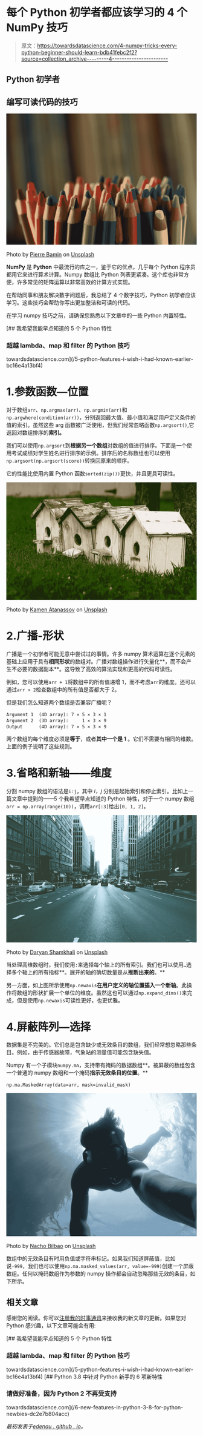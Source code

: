# 每个 Python 初学者都应该学习的 4 个 NumPy 技巧

> 原文：<https://towardsdatascience.com/4-numpy-tricks-every-python-beginner-should-learn-bdb41febc2f2?source=collection_archive---------4----------------------->

## Python 初学者

## 编写可读代码的技巧

![](img/4b5280959db0aa44b7fc44784eccde2b.png)

Photo by [Pierre Bamin](https://unsplash.com/@bamin?utm_source=medium&utm_medium=referral) on [Unsplash](https://unsplash.com?utm_source=medium&utm_medium=referral)

**NumPy** 是 **Python** 中最流行的库之一，鉴于它的优点，几乎每个 Python 程序员都用它来进行算术计算。Numpy 数组比 Python 列表更紧凑。这个库也非常方便，许多常见的矩阵运算以非常高效的计算方式实现。

在帮助同事和朋友解决数字问题后，我总结了 4 个数字技巧，Python 初学者应该学习。这些技巧会帮助你写出更加整洁和可读的代码。

在学习 numpy 技巧之前，请确保您熟悉以下文章中的一些 Python 内置特性。

[](/5-python-features-i-wish-i-had-known-earlier-bc16e4a13bf4) [## 我希望我能早点知道的 5 个 Python 特性

### 超越 lambda、map 和 filter 的 Python 技巧

towardsdatascience.com](/5-python-features-i-wish-i-had-known-earlier-bc16e4a13bf4) 

# 1.参数函数—位置

对于数组`arr`、`np.argmax(arr)`、`np.argmin(arr)`和`np.argwhere(condition(arr))`，分别返回最大值、最小值和满足用户定义条件的值的索引。虽然这些 arg 函数被广泛使用，但我们经常忽略函数`np.argsort()`,它返回对数组排序的**索引。**

我们可以使用`np.argsort`到**根据另一个数组**对数组的值进行排序。下面是一个使用考试成绩对学生姓名进行排序的示例。排序后的名称数组也可以使用`np.argsort(np.argsort(score))`转换回原来的顺序。

它的性能比使用内置 Python 函数`sorted(zip())`更快，并且更具可读性。

![](img/0fca49145e9cb17f68dcc6eb1edcbafd.png)

Photo by [Kamen Atanassov](https://unsplash.com/@katanassov?utm_source=medium&utm_medium=referral) on [Unsplash](https://unsplash.com?utm_source=medium&utm_medium=referral)

# 2.广播-形状

广播是一个初学者可能无意中尝试过的事情。许多 numpy 算术运算在逐个元素的基础上应用于具有**相同形状**的数组对。广播对数组操作进行矢量化**，而不会产生不必要的数据副本**。这导致了高效的算法实现和更高的代码可读性。

例如，您可以使用`arr + 1`将数组中的所有值递增 1，而不考虑`arr`的维度。还可以通过`arr > 2`检查数组中的所有值是否都大于 2。

但是我们怎么知道两个数组是否兼容广播呢？

```
Argument 1  (4D array): 7 × 5 × 3 × 1
Argument 2  (3D array):     1 × 3 × 9
Output      (4D array): 7 × 5 × 3 × 9
```

两个数组的每个维度必须是**等于**，或者**其中一个是 1** 。它们不需要有相同的维数。上面的例子说明了这些规则。

# 3.省略和新轴——维度

分割 numpy 数组的语法是`i:j`，其中 *i，j* 分别是起始索引和停止索引。比如上一篇文章中提到的——5 个我希望早点知道的 Python 特性，对于一个 numpy 数组`arr = np.array(range(10))`，调用`arr[:3]`给出`[0, 1, 2]`。

![](img/a1e3b56880f14361272cfa171806a1e5.png)

Photo by [Daryan Shamkhali](https://unsplash.com/@daryan?utm_source=medium&utm_medium=referral) on [Unsplash](https://unsplash.com?utm_source=medium&utm_medium=referral)

当处理高维数组时，我们使用`:`来选择每个轴上的所有索引。我们也可以使用`…`选择多个轴上的所有指标**。展开的轴的确切数量是从**推断出来的**。**

另一方面，如上图所示使用`np.newaxis`**在用户定义的轴位置插入一个新轴**。此操作将数组的形状扩展一个单位的维度。虽然这也可以通过`np.expand_dims()`来完成，但是使用`np.newaxis`可读性更好，也更优雅。

# 4.屏蔽阵列—选择

数据集是不完美的。它们总是包含缺少或无效条目的数组，我们经常想忽略那些条目。例如，由于传感器故障，气象站的测量值可能包含缺失值。

Numpy 有一个子模块`numpy.ma`，支持带有掩码的数据数组**。被屏蔽的数组包含一个普通的 numpy 数组和一个掩码**指示无效条目的位置**。**

```
np.ma.MaskedArray(data=arr, mask=invalid_mask)
```

![](img/5d6f0519bdc91c0f12e4fda30359edef.png)

Photo by [Nacho Bilbao](https://unsplash.com/@nachoscense?utm_source=medium&utm_medium=referral) on [Unsplash](https://unsplash.com?utm_source=medium&utm_medium=referral)

数组中的无效条目有时用负值或字符串标记。如果我们知道屏蔽值，比如说`-999`，我们也可以使用`np.ma.masked_values(arr, value=-999)`创建一个屏蔽数组。任何以掩码数组作为参数的 numpy 操作都会自动忽略那些无效的条目，如下所示。

## 相关文章

感谢您的阅读。你可以[注册我的时事通讯](http://edenau.mailchimpsites.com/)来接收我的新文章的更新。如果您对 Python 感兴趣，以下文章可能会有用:

[](/5-python-features-i-wish-i-had-known-earlier-bc16e4a13bf4) [## 我希望我能早点知道的 5 个 Python 特性

### 超越 lambda、map 和 filter 的 Python 技巧

towardsdatascience.com](/5-python-features-i-wish-i-had-known-earlier-bc16e4a13bf4) [](/6-new-features-in-python-3-8-for-python-newbies-dc2e7b804acc) [## Python 3.8 中针对 Python 新手的 6 项新特性

### 请做好准备，因为 Python 2 不再受支持

towardsdatascience.com](/6-new-features-in-python-3-8-for-python-newbies-dc2e7b804acc) 

*最初发表于*[*edenau . github . io*](https://edenau.github.io/)*。*